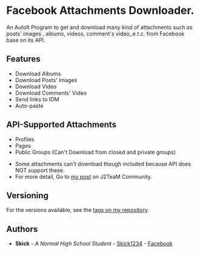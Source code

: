 # Facebook Attachments Downloader.

An AutoIt Program to get and download many kind of attachments such as posts' images , albums, videos, comment's video,.e.t.c. from Facebook base on its API.

## Features

- Download Albums
- Download Posts' Images
- Download Video
- Download Comments' Video
- Send links to IDM
- Auto-paste

## API-Supported Attachments

* Profiles
* Pages
* Public Groups (Can't Download from closed and private groups)

- Some attachments can't download though included because API does NOT support these.
- For more detail, Go to [my post](https://www.facebook.com/groups/j2team.community/permalink/599381103727347/) on J2TeaM Community.

## Versioning

For the versions available, see the [tags on my repository](https://github.com/skick1234/Facebook-Attachments-Downloader/tags).

## Authors

* **Skick** - *A Normal High School Student* - [Skick1234](https://github.com/skick1234) - [Facebook](https://fb.me/Skick1234)
